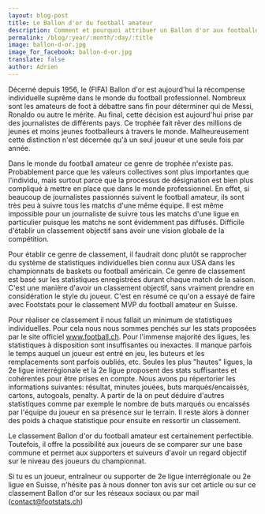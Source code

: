 ```yaml
---
layout: blog-post
title: Le Ballon d'or du football amateur
description: Comment et pourquoi attribuer un Ballon d'or aux footballeurs amateurs
permalink: /blog/:year/:month/:day/:title
image: ballon-d-or.jpg
image_for_facebook: ballon-d-or.jpg
translate: false
author: Adrien
---
```

Décerné depuis 1956, le (FIFA) Ballon d'or est aujourd'hui la récompense individuelle suprême dans le monde du football professionnel. Nombreux sont les amateurs de foot à débattre sans fin pour déterminer qui de Messi, Ronaldo ou autre le mérite. Au final, cette décision est aujourd'hui prise par des journalistes de différents pays. Ce trophée fait rêver des millions de jeunes et moins jeunes footballeurs à travers le monde. Malheureusement cette distinction n'est décernée qu'à un seul joueur et une seule fois par année.

Dans le monde du football amateur ce genre de trophée n'existe pas. Probablement parce que les valeurs collectives sont plus importantes que l'individu, mais surtout parce que la processus de désignation est bien plus compliqué à mettre en place que dans le monde professionnel. En effet, si beaucoup de journalistes passionnés suivent le football amateur, ils sont très peu à suivre tous les matchs d'une même équipe. Il est même impossible pour un journaliste de suivre tous les matchs d'une ligue en particulier puisque les matchs ne sont évidemment pas diffusés. Difficile d'établir un classement objectif sans avoir une vision globale de la compétition.

Pour établir ce genre de classement, il faudrait donc plutôt se rapprocher du système de statistiques individuelles bien connu aux USA dans les championnats de baskets ou football américain. Ce genre de classement est basé sur les statistiques enregistrées durant chaque match de la saison. C'est une manière d'avoir un classement objectif, sans vraiment prendre en considération le style du joueur. C'est en résumé ce qu'on a essayé de faire avec Footstats pour le classement MVP du football amateur en Suisse.

Pour réaliser ce classement il nous fallait un minimum de statistiques individuelles. Pour cela nous nous sommes penchés sur les stats proposées par le site officiel <a href="https://www.football.ch" rel='nofollow'>www.football.ch</a>. Pour l'immense majorité des ligues, les statistiques à disposition sont insuffisantes ou inexactes. Il manque parfois le temps auquel un joueur est entré en jeu, les buteurs et les remplacements sont parfois oubliés, etc. Seules les plus "hautes" ligues, la 2e ligue interrégionale et la 2e ligue proposent des stats suffisantes et cohérentes pour être prises en compte. Nous avons pu répertorier les informations suivantes: résultat, minutes jouées, buts marqués/encaissés, cartons, autogoals, penalty. A partir de là on peut déduire d'autres statistiques comme par exemple le nombre de buts marqués ou encaissés par l'équipe du joueur en sa présence sur le terrain. Il reste alors à donner des poids à chaque statistique pour ensuite en ressortir un classement. 

Le classement Ballon d'or du football amateur est certainement perfectible. Toutefois, il offre la possibilité aux joueurs de se comparer sur une base commune et permet aux supporters et suiveurs d'avoir un regard objectif sur le niveau des joueurs du championnat.

Si tu es un joueur, entraîneur ou supporter de 2e ligue interrégionale ou 2e ligue en Suisse, n'hésite pas à nous donner ton avis sur cet article ou sur ce classement Ballon d'or sur les réseaux sociaux ou par mail (contact@footstats.ch)